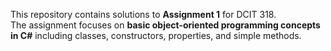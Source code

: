 This repository contains solutions to **Assignment 1** for DCIT 318.  
The assignment focuses on **basic object-oriented programming concepts in C#** including classes, constructors, properties, and simple methods.
